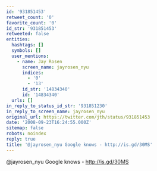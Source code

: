 ```yaml
---
id: '931851453'
retweet_count: '0'
favorite_count: '0'
id_str: '931851453'
retweeted: false
entities:
  hashtags: []
  symbols: []
  user_mentions:
    - name: Jay Rosen
      screen_name: jayrosen_nyu
      indices:
        - '0'
        - '13'
      id_str: '14834340'
      id: '14834340'
  urls: []
in_reply_to_status_id_str: '931851230'
in_reply_to_screen_name: jayrosen_nyu
original_url: https://twitter.com/jth/status/931851453
date: '2008-09-23T16:24:55.000Z'
sitemap: false
robots: noindex
reply: true
title: '@jayrosen_nyu Google knows - http://is.gd/30MS'
---
```


@jayrosen_nyu Google knows - http://is.gd/30MS